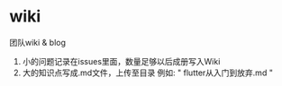 # wiki
团队wiki &amp; blog

1. 小的问题记录在issues里面，数量足够以后成册写入Wiki
2. 大的知识点写成.md文件，上传至目录 例如: " flutter从入门到放弃.md "

